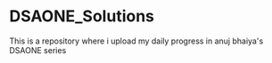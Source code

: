 # DSAONE_Solutions
This is a repository where i upload my daily progress in anuj bhaiya's DSAONE series

